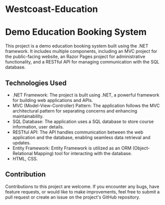 # Westcoast-Education

# Demo Education Booking System
This project is a demo education booking system built using the .NET framework. It includes multiple components, including an MVC project for the public-facing website, an Razor Pages project for administrative functionality, and a RESTful API for managing communication with the SQL database.

## Technologies Used

- .NET Framework: The project is built using .NET, a powerful framework for building web applications and APIs.
- MVC (Model-View-Controller) Pattern: The application follows the MVC architectural pattern for separating concerns and enhancing maintainability.
- SQL Database: The application uses a SQL database to store course information, user details.
- RESTful API: The API handles communication between the web application and the database, enabling seamless data retrieval and updates.
- Entity Framework: Entity Framework is utilized as an ORM (Object-Relational Mapping) tool for interacting with the database.
- HTML, CSS.

## Contribution

Contributions to this project are welcome. If you encounter any bugs, have feature requests, or would like to make improvements, feel free to submit a pull request or create an issue on the project's GitHub repository.
